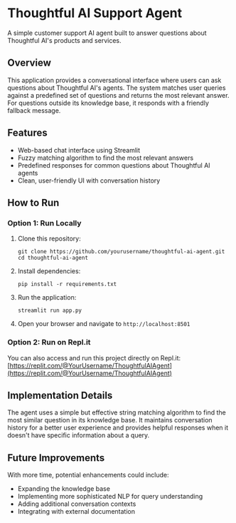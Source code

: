 # Thoughtful AI Support Agent

A simple customer support AI agent built to answer questions about Thoughtful AI's products and services.

## Overview

This application provides a conversational interface where users can ask questions about Thoughtful AI's agents. The system matches user queries against a predefined set of questions and returns the most relevant answer. For questions outside its knowledge base, it responds with a friendly fallback message.

## Features

- Web-based chat interface using Streamlit
- Fuzzy matching algorithm to find the most relevant answers
- Predefined responses for common questions about Thoughtful AI agents
- Clean, user-friendly UI with conversation history

## How to Run

### Option 1: Run Locally

1. Clone this repository:
   ```
   git clone https://github.com/yourusername/thoughtful-ai-agent.git
   cd thoughtful-ai-agent
   ```

2. Install dependencies:
   ```
   pip install -r requirements.txt
   ```

3. Run the application:
   ```
   streamlit run app.py
   ```

4. Open your browser and navigate to `http://localhost:8501`

### Option 2: Run on Repl.it

You can also access and run this project directly on Repl.it:
[https://replit.com/@YourUsername/ThoughtfulAIAgent](https://replit.com/@YourUsername/ThoughtfulAIAgent)

## Implementation Details

The agent uses a simple but effective string matching algorithm to find the most similar question in its knowledge base. It maintains conversation history for a better user experience and provides helpful responses when it doesn't have specific information about a query.

## Future Improvements

With more time, potential enhancements could include:
- Expanding the knowledge base
- Implementing more sophisticated NLP for query understanding
- Adding additional conversation contexts
- Integrating with external documentation
